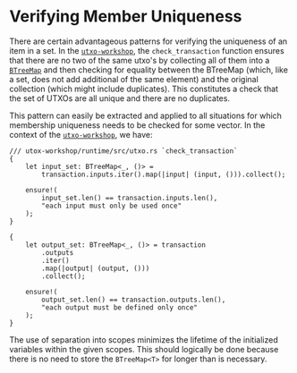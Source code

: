 # Verifying Member Uniqueness

There are certain advantageous patterns for verifying the uniqueness of an item in a set. In the [`utxo-workshop`](https://github.com/nczhu/utxo-workshop), the `check_transaction` function ensures that there are no two of the same utxo's by collecting all of them into a [`BTreeMap`](https://doc.rust-lang.org/std/collections/struct.BTreeMap.html) and then checking for equality between the BTreeMap (which, like a set, does not add additional of the same element) and the original collection (which might include duplicates). This constitutes a check that the set of UTXOs are all unique and there are no duplicates.

This pattern can easily be extracted and applied to all situations for which membership uniqueness needs to be checked for some vector. In the context of the [`utxo-workshop`](https://github.com/nczhu/utxo-workshop), we have:

```rust, ignore
/// utox-workshop/runtime/src/utxo.rs `check_transaction`
{
    let input_set: BTreeMap<_, ()> =
        transaction.inputs.iter().map(|input| (input, ())).collect();

    ensure!(
        input_set.len() == transaction.inputs.len(),
        "each input must only be used once"
    );
}

{
    let output_set: BTreeMap<_, ()> = transaction
        .outputs
        .iter()
        .map(|output| (output, ()))
        .collect();

    ensure!(
        output_set.len() == transaction.outputs.len(),
        "each output must be defined only once"
    );
}
```

The use of separation into scopes minimizes the lifetime of the initialized variables within the given scopes. This should logically be done because there is no need to store the `BTreeMap<T>` for longer than is necessary.